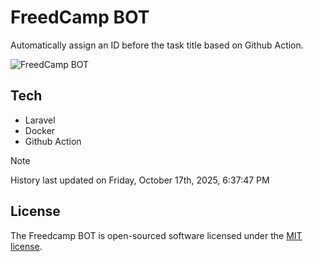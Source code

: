 # FreedCamp BOT

Automatically assign an ID before the task title based on Github Action.

![FreedCamp BOT](https://repository-images.githubusercontent.com/737932867/7d34798b-2680-471c-b089-a78a718d3d6a)

## Tech

- Laravel
- Docker
- Github Action

> [!NOTE]  
> History last updated on Friday, October 17th, 2025, 6:37:47 PM

## License

The Freedcamp BOT is open-sourced software licensed under the [MIT license](https://opensource.org/licenses/MIT).
